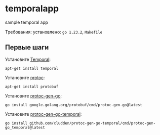 # temporalapp

sample temporal app

Требования: установлено: `go 1.23.2`, `Makefile`

## Первые шаги
Установите [Temporal](https://temporal.io/setup/install-temporal-cli):
```shell
apt-get install temporal
```

Установите [protoc](https://grpc.io/docs/protoc-installation/):
```shell
apt-get install protobuf
```

Установите [protoc-gen-go](https://grpc.io/docs/languages/go/quickstart/):
```shell
go install google.golang.org/protobuf/cmd/protoc-gen-go@latest
```

Установите [protoc-gen-go-temporal](https://github.com/cludden/protoc-gen-go-temporal):
```shell
go install github.com/cludden/protoc-gen-go-temporal/cmd/protoc-gen-go_temporal@latest
```
